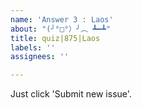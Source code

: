 ```yaml
---
name: 'Answer 3 : Laos'
about: "(╯°□°）╯︵ ┻━┻"
title: quiz|875|Laos
labels: ''
assignees: ''

---
```


Just click 'Submit new issue'.
